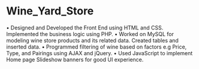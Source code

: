 # Wine_Yard_Store

•	Designed and Developed the Front End using HTML and CSS. Implemented the business logic using PHP.
•	Worked on MySQL for modeling wine store products and its related data. Created tables and inserted data.
•	Programmed filtering of wine based on factors e.g Price, Type, and Pairings using AJAX and jQuery.
•	Used JavaScript to implement Home page Slideshow banners for good UI experience.
